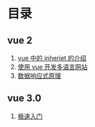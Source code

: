 # 目录

## vue 2

1. [vue 中的 inheriet 的介绍](./inheriet.md)
2. [ 使用 vue 开发多语言网站](./vue-i18n.md)
3. [数据响应式原理](./two-way.md)

## vue 3.0

1. [极速入门](./v3-queck-start.md)
 
 <comment-comment/> 
 
